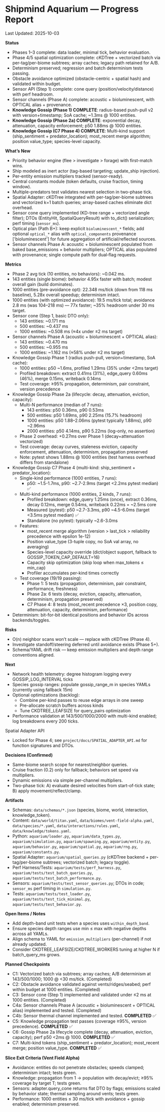 # Shipmind Aquarium — Progress Report

Last Updated: 2025-10-03

**Status**
- Phases 1–3 complete: data loader, minimal tick, behavior evaluation.
- Phase 4/5 spatial optimization complete: cKDTree + vectorized batch via per-tag/per-biome subtrees; array caches; legacy path retained for A/B.
- Determinism preserved; regression and batch determinism tests passing.
- Obstacle avoidance optimized (obstacle-centric + spatial hash) and validated within budget.
- Sensor API (Step 1) complete: cone query (position/velocity/distance) with perf headroom.
- Sensor channels (Phase A) complete: acoustic + bioluminescent, with OPTICAL alias + provenance.
- **Knowledge Gossip (Phase 1) COMPLETE**: radius-based push-pull v2 with version+timestamp; SoA cache; ~1.3ms @ 1000 entities.
- **Knowledge Gossip (Phase 2a) COMPLETE**: exponential decay, attenuation, capacity enforcement; p50 1.88ms @ 1000 entities.
- **Knowledge Gossip (C7 Phase 4) COMPLETE**: Multi-kind support (ship_sentiment + predator_location); most_recent merge algorithm; position value_type; species-level capacity.

**What’s New**
- Priority behavior engine (flee > investigate > forage) with first-match wins.
- Ship modeled as inert actor (tag-based targeting; update_ship injection).
- Per-entity emission multipliers tracked (sensor-ready).
- Central constants module (token defaults, cruise fraction, timing window).
- Multiple-predators test validates nearest selection in two-phase tick.
- Spatial Adapter: cKDTree integrated with per-tag/per-biome subtrees and vectorized k=1 batch queries; array-based caches eliminate dict overhead.
- Sensor cone query implemented (KD-tree range + vectorized angle filter); DTOs (EntityHit, SpatialQueryResult) with to_dict() serialization; perf timing (`sensor_ms`).
- Optical plan (Path B+): keep explicit `bioluminescent_*` fields; add optional `optical_*` alias with `optical_components` provenance ['bioluminescent'] for future aggregation of artificial/reflected sources.
- Sensor channels Phase A: acoustic + bioluminescent populated from baked base_emissions × behavior multipliers; OPTICAL alias populated with provenance; single compute path for dual‑flag requests.

**Metrics**
- Phase 2 avg tick (10 entities, no behaviors): ~0.042 ms.
- 143 entities (single biome): behavior 4.95x faster with batch; modest overall gain (build dominates).
- 1000 entities (pre-avoidance opt): 22.348 ms/tick (down from 118 ms baseline), 5.28x overall speedup; determinism intact.
- 1000 entities (with optimized avoidance): 19.5 ms/tick total; avoidance 2.8 ms (was 104–218 ms) — 77x faster; ~35% headroom under 30 ms target.
- Sensor cone (Step 1, basic DTO only):
  - 143 entities: ~0.171 ms
  - 500 entities: ~0.437 ms
  - 1000 entities: ~0.508 ms (≈4x under ≤2 ms target)
- Sensor channels Phase A (acoustic + bioluminescent + OPTICAL alias):
  - 143 entities: ~0.470 ms
  - 500 entities: ~0.955 ms
  - 1000 entities: ~1.162 ms (≈58% under ≤2 ms target)
- Knowledge Gossip Phase 1 (radius push-pull, version+timestamp, SoA cache):
  - 1000 entities: p50 ~1.6ms, profiled 1.29ms (35% under <2ms target)
  - Profiled breakdown: extract 0.41ms (31%), edge_query 0.60ms (46%), merge 0.15ms, writeback 0.14ms
  - Test coverage: ≥95% propagation, determinism, pair constraint, version precedence
- Knowledge Gossip Phase 2a (lifecycle: decay, attenuation, eviction, capacity):
  - Multi-N performance (median of 7 runs):
    - 143 entities: p50 0.36ms, p90 0.53ms
    - 500 entities: p50 1.69ms, p90 2.25ms (15.7% headroom)
    - 1000 entities: p50 1.88–2.06ms (pytest typically 1.88ms), p90 ~2.96ms
    - 2000 entities: p50 4.14ms, p90 5.22ms (log-only, no assertion)
  - Phase 2 overhead: +0.27ms over Phase 1 (decay+attenuation vectorized)
  - Test coverage: decay curves, staleness eviction, capacity enforcement, attenuation, determinism, propagation preserved
  - Note: pytest shows 1.88ms @ 1000 entities (test harness overhead differs from standalone)
- Knowledge Gossip C7 Phase 4 (multi-kind: ship_sentiment + predator_location):
  - Single-kind performance (1000 entities, 7 runs):
    - p50: ~1.5-1.7ms, p90: ~2.7-2.9ms (target <2.2ms pytest median) ✅
  - Multi-kind performance (1000 entities, 2 kinds, 7 runs):
    - Profiled breakdown: edge_query 1.25ms (once), extract 0.36ms, decay 0.12ms, merge 0.54ms, writeback 0.22ms = ~2.5ms core
    - Measured (pytest): p50 ~2.7-3.3ms, p90 ~4.5-6.0ms (target <3.5ms pytest median) ✅
    - Standalone (no pytest): typically ~2.6-3.0ms
  - Features:
    - most_recent merge algorithm (version > last_tick > reliability precedence with epsilon 1e-12)
    - Position value_type (3-tuple copy, no SoA val array, no averaging)
    - Species-level capacity override (dict/object support, fallback to GOSSIP_TOKEN_CAP_DEFAULT=16)
    - Capacity skip optimization (skip loop when max_tokens ≤ min_cap)
    - Profiler accumulates per-kind times correctly
  - Test coverage (19/19 passing):
    - Phase 1: 5 tests (propagation, determinism, pair constraint, performance, freshness)
    - Phase 2a: 6 tests (decay, eviction, capacity, attenuation, determinism, propagation preserved)
    - C7 Phase 4: 8 tests (most_recent precedence ×3, position copy, attenuation, capacity, determinism, performance)
- Determinism: bit-for-bit identical positions and behavior IDs across backends/toggles.

**Risks**
- O(n) neighbor scans won’t scale — replace with cKDTree (Phase 4).
- Investigate standoff/steering deferred until avoidance exists (Phase 5+).
- Schema/YAML drift risk — keep emission multipliers and depth range conventions aligned.

**Next**
- Network health telemetry: degree histogram logging every GOSSIP_LOG_INTERVAL ticks
- Species gossip ranges: populate gossip_range_m in species YAMLs (currently using fallback 15m)
- Optional optimizations (backlog):
  - Combine per-kind passes to reuse edge arrays in one sweep
  - Pre-allocate scratch buffers across kinds
  - Tune CKDTREE_LEAFSIZE for query_pairs optimization
- Performance validation at 143/500/1000/2000 with multi-kind enabled; log breakdowns every 200 ticks.

Spatial Adapter API
- Locked for Phase 4; see `project/docs/SPATIAL_ADAPTER_API.md` for function signatures and DTOs.

**Decisions (Confirmed)**
- Same-biome search scope for nearest/neighbor queries.
- Cruise fraction (0.2) only for fallback; behaviors set speed via multipliers.
- Dynamic emissions via simple per-channel multipliers.
- Two-phase tick: A) evaluate desired velocities from start-of-tick state; B) apply movement/reflect/clamp.

**Artifacts**
- Schemas: `data/schemas/*.json` (species, biome, world, interaction, knowledge_token).
- Content: `data/world/titan.yaml`, `data/biomes/vent-field-alpha.yaml`, `data/species/*.yaml`, `data/interactions/rules.yaml`, `data/knowledge/tokens.yaml`.
- Python: `aquarium/loader.py`, `aquarium/data_types.py`, `aquarium/simulation.py`, `aquarium/spawning.py`, `aquarium/entity.py`, `aquarium/behavior.py`, `aquarium/spatial.py`, `aquarium/rng.py`, `aquarium/constants.py`.
- Spatial Adapter: `aquarium/spatial_queries.py` (cKDTree backend + per-tag/per-biome subtrees; vectorized batch; legacy toggle).
- Perf Harness/Tests: `aquarium/tests/perf_harness.py`, `aquarium/tests/test_batch_queries.py`, `aquarium/tests/test_batch_performance.py`.
- Sensors: `aquarium/tests/test_sensor_queries.py`; DTOs in code; `sensor_ms` perf timing in `simulation.py`.
- Tests: `aquarium/tests/test_loader.py`, `aquarium/tests/test_tick_minimal.py`, `aquarium/tests/test_behavior.py`.

**Open Items / Notes**
- Add depth-band unit tests when a species uses `within_depth_band`.
- Ensure species depth ranges use min ≤ max with negative depths across all YAMLs.
- Align schema to YAML for `emission_multipliers` (per-channel) if not already updated.
- Consider CKDTREE_LEAFSIZE/CKDTREE_WORKERS tuning at higher N if batch_query_ms grows.

**Planned Checkpoints**
- C1: Vectorized batch via subtrees; array caches; A/B determinism at 143/500/1000; 1000 @ <30 ms/tick. (Completed)
- C2: Obstacle avoidance validated against vents/ridges/seabed; perf within budget at 1000 entities. (Completed)
- C3: Sensor cone (Step 1) implemented and validated under ≤2 ms at 1000 entities. (Completed)
- C4a: Sensor channels Phase A (acoustic + bioluminescent + OPTICAL alias) implemented and tested. (Completed)
- C4b: Sensor thermal channel implemented and tested. **COMPLETED** ✅
- C5: Knowledge propagation test passes (coverage ≥95%, version precedence). **COMPLETED** ✅
- C6: Gossip Phase 2a lifecycle complete (decay, attenuation, eviction, capacity); perf p50 <2ms @ 1000. **COMPLETED** ✅
- C7: Multi-kind tokens (ship_sentiment + predator_location); most_recent merge; position value_type. **COMPLETED** ✅

**Slice Exit Criteria (Vent Field Alpha)**
- Avoidance: entities do not penetrate obstacles; speeds clamped; determinism intact; tests green.
- Knowledge: propagation from 1 → population with decay/evict; ≥95% coverage by target T; tests green.
- Sensors: adapter.query_cone returns flat DTO by flags; emissions scaled by behavior state; thermal sampling around vents; tests green.
- Performance: 1000 entities ≤ 30 ms/tick with avoidance + gossip enabled; determinism preserved.
